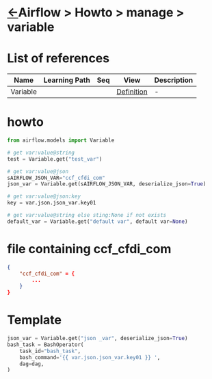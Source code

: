 <head><link rel="stylesheet" href="../../../md.css"/></head>

[//]: #(Reference)
[Repo_Readme]: ../list/object_list.md
[Var_Whatis]:  ../whatis/var_whatis.md

# [&larr;][Repo_Readme]Airflow > Howto > manage > variable
# List of references
|Name|Learning Path|Seq|View|Description|
|-|-|-|-|-|
|Variable|||[Definition][Var_Whatis]|-|


# howto
```python
from airflow.models import Variable

# get var:value@string
test = Variable.get("test_var")

# get var:value@json
sAIRFLOW_JSON_VAR="ccf_cfdi_com"
json_var = Variable.get(sAIRFLOW_JSON_VAR, deserialize_json=True)

# get var:value@json:key
key = var.json.json_var.key01

# get var:value@string else sting:None if not exists
default_var = Variable.get("default var", default var=None)
```

# file containing ccf_cfdi_com
```json
{
    "ccf_cfdi_com" = {
        ...
    }
}
```

# Template
```python
json_var = Variable.get("json _var", deserialize_json=True)
bash_task = BashOperator(
    task_id="bash_task",
    bash_command='{{ var.json.json_var.key01 }} ',
    dag=dag,
)
```